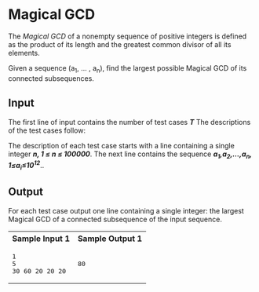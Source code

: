 # Magical GCD

The _Magical GCD_ of a nonempty sequence of positive integers is defined as the product of its length and the greatest common divisor of all its elements.

Given a sequence (a<sub>1</sub>, ... , a<sub>n</sub>), find the largest possible Magical GCD of its connected subsequences.

## Input

The first line of input contains the number of test cases _**T**_ The descriptions of the test cases follow:

The description of each test case starts with a line containing a single integer _**n, 1 ≤ n ≤ 100000**_. The next line contains the sequence _**a<sub>1</sub>,a<sub>2</sub>,…,a<sub>n</sub>, 1≤a<sub>i</sub>≤10<sup>12</sup>**_..


## Output

For each test case output one line containing a single integer: the largest Magical GCD of a connected subsequence of the input sequence.

<table>

<tbody>


<tr>

<th>Sample Input 1</th>

<th>Sample Output 1</th>

</tr>

<tr>

<td>

<pre>1
5
30 60 20 20 20
<span ></span></pre>

</td>

<td>

<pre>80
<span ></span></pre>

</td>

</tr>

</tbody>

</table>
